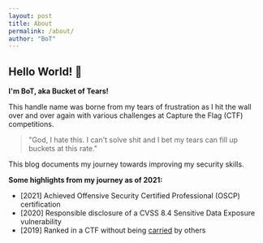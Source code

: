 ```yaml
---
layout: post
title: About
permalink: /about/
author: "BoT"
---
```


## Hello World! 👋

**I'm BoT, aka Bucket of Tears!**

This handle name was borne from my tears of frustration as I hit the wall over and over again with various challenges at Capture the Flag (CTF) competitions.

> "God, I hate this. I can't solve shit and I bet my tears can fill up buckets at this rate."

This blog documents my journey towards improving my security skills.

**Some highlights from my journey as of 2021:**

- [2021] Achieved Offensive Security Certified Professional (OSCP) certification
- [2020] Responsible disclosure of a CVSS 8.4 Sensitive Data Exposure vulnerability
- [2019] Ranked in a CTF without being [carried](https://www.urbandictionary.com/define.php?term=Carried) by others
